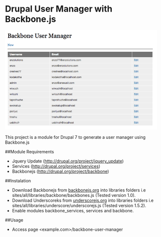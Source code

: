 Drupal User Manager with Backbone.js
============================

[![usermanager list](https://github.com/enzolutions/drupal-backbone-user-manager/raw/master/img/user_manager.png)](#features)

This project is a module for Drupal 7 to generate a user manager using Backbone.js

##Module Requirements
- Jquery Update (<a href="http://drupal.org/project/jquery_update">http://drupal.org/project/jquery_update</a>)
- Services (<a href="http://drupal.org/project/services">http://drupal.org/project/services</a>)
- Backbonejs (<a href="http://drupal.org/project/backbone">http://drupal.org/project/backbone</a>)

##Instalation

- Download Backbonejs from <a href="http://backbonejs.org">backbonejs.org</a> into libraries folders i.e sites/all/libraries/backbone/backbones.js (Tested version 1.0).
- Download Underscoreks from <a href="http://underscorejs.org">underscorejs.org</a> into libraries folders i.e sites/all/libraries/underscore/underscorejs.js (Tested version 1.5.2).
- Enable modules backbone_services, services and backbone.

##Usage

- Access page <example.com>/backbone-user-manager
